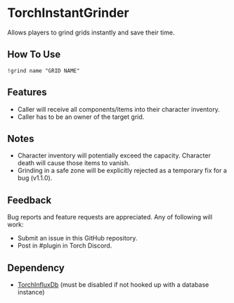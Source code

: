 # TorchInstantGrinder
Allows players to grind grids instantly and save their time.

## How To Use

```
!grind name "GRID NAME"
```

## Features

* Caller will receive all components/items into their character inventory.
* Caller has to be an owner of the target grid.

## Notes

* Character inventory will potentially exceed the capacity. Character death will cause those items to vanish.
* Grinding in a safe zone will be explicitly rejected as a temporary fix for a bug (v1.1.0).

## Feedback

Bug reports and feature requests are appreciated. Any of following will work:

* Submit an issue in this GitHub repository.
* Post in #plugin in Torch Discord.

## Dependency

* [TorchInfluxDb](https://github.com/HnZGaming/TorchInfluxDb) (must be disabled if not hooked up with a database instance)
